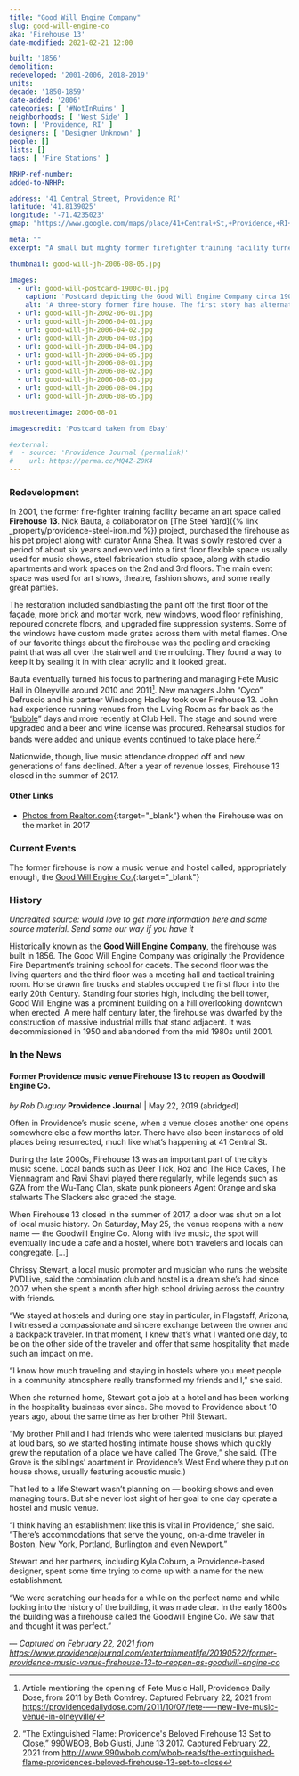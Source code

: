 ```yaml
---
title: "Good Will Engine Company"
slug: good-will-engine-co
aka: 'Firehouse 13'
date-modified: 2021-02-21 12:00

built: '1856'
demolition:
redeveloped: '2001-2006, 2018-2019'
units:
decade: '1850-1859'
date-added: '2006'
categories: [ '#NotInRuins' ]
neighborhoods: [ 'West Side' ]
town: [ 'Providence, RI' ]
designers: [ 'Designer Unknown' ]
people: []
lists: []
tags: [ 'Fire Stations' ]

NRHP-ref-number:
added-to-NRHP:

address: '41 Central Street, Providence RI'
latitude: '41.8139025'
longitude: '-71.4235023'
gmap: "https://www.google.com/maps/place/41+Central+St,+Providence,+RI+02907/@41.8139025,-71.4235023,18.26z/data=!4m5!3m4!1s0x89e445711f0c2cb9:0x9c6f2428e9cc0a4b!8m2!3d41.8143217!4d-71.4224009"

meta: ""
excerpt: "A small but mighty former firefighter training facility turned art space and music venue and most recently, a hostel concept"

thumbnail: good-will-jh-2006-08-05.jpg

images:
  - url: good-will-postcard-1900c-01.jpg
    caption: 'Postcard depicting the Good Will Engine Company circa 1900-1910. The nearby Jones Warehouse was built in 1895 and horse-drawn fire equipment started to be less common after 1910 (until about 1920 in some cities)'
    alt: 'A three-story former fire house. The first story has alternating courses of red brick and granite with a central doorway for older fire apparatus to come and go. The redevelopment cleaned up the brick and added red-painted framed windows with decorative grates featuring flame patterns.'
  - url: good-will-jh-2002-06-01.jpg
  - url: good-will-jh-2006-04-01.jpg
  - url: good-will-jh-2006-04-02.jpg
  - url: good-will-jh-2006-04-03.jpg
  - url: good-will-jh-2006-04-04.jpg
  - url: good-will-jh-2006-04-05.jpg
  - url: good-will-jh-2006-08-01.jpg
  - url: good-will-jh-2006-08-02.jpg
  - url: good-will-jh-2006-08-03.jpg
  - url: good-will-jh-2006-08-04.jpg
  - url: good-will-jh-2006-08-05.jpg

mostrecentimage: 2006-08-01

imagescredit: 'Postcard taken from Ebay'

#external:
#  - source: 'Providence Journal (permalink)'
#    url: https://perma.cc/MQ4Z-Z9K4
---
```


### Redevelopment

In 2001, the former fire-fighter training facility became an art space called **Firehouse 13**. Nick Bauta, a collaborator on [The Steel Yard]({% link _property/providence-steel-iron.md %}) project, purchased the firehouse as his pet project along with curator Anna Shea. It was slowly restored over a period of about six years and evolved into a first floor flexible space usually used for music shows, steel fabrication studio space, along with studio apartments and work spaces on the 2nd and 3rd floors. The main event space was used for art shows, theatre, fashion shows, and some really great parties.

The restoration included sandblasting the paint off the first floor of the façade, more brick and mortar work, new windows, wood floor refinishing, repoured concrete floors, and upgraded fire suppression systems. Some of the windows have custom made grates across them with metal flames. One of our favorite things about the firehouse was the peeling and cracking paint that was all over the stairwell and the moulding. They found a way to keep it by sealing it in with clear acrylic and it looked great.

Bauta eventually turned his focus to partnering and managing Fete Music Hall in Olneyville around 2010 and 2011[^1]. New managers John “Cyco” Defruscio and his partner Windsong Hadley took over Firehouse 13. John had experience running venues from the Living Room as far back as the “[bubble](/property/brown-sharpe-foundry#history)” days and more recently at Club Hell. The stage and sound were upgraded and a beer and wine license was procured. Rehearsal studios for bands were added and unique events continued to take place here.[^2]

Nationwide, though, live music attendance dropped off and new generations of fans declined. After a year of revenue losses, Firehouse 13 closed in the summer of 2017.

[^1]: Article mentioning the opening of Fete Music Hall, Providence Daily Dose, from 2011 by Beth Comfrey. Captured February 22, 2021 from https://providencedailydose.com/2011/10/07/fete-—-new-live-music-venue-in-olneyville/

[^2]: “The Extinguished Flame: Providence's Beloved Firehouse 13 Set to Close,” 990WBOB, Bob Giusti, June 13 2017. Captured February 22, 2021 from http://www.990wbob.com/wbob-reads/the-extinguished-flame-providences-beloved-firehouse-13-set-to-close

#### Other Links

* [Photos from Realtor.com](//www.realtor.com/realestateandhomes-detail/41-Central-St_Providence_RI_02907_M32400-06705#photo16){:target="_blank"} when the Firehouse was on the market in 2017


### Current Events

The former firehouse is now a music venue and hostel called, appropriately enough, the [Good Will Engine Co.](//goodwillenginecompany.com){:target="_blank"}


### History

_Uncredited source: would love to get more information here and some source material. Send some our way if you have it_

Historically known as the **Good Will Engine Company**, the firehouse was built in 1856. The Good Will Engine Company was originally the Providence Fire Department’s training school for cadets. The second floor was the living quarters and the third floor was a meeting hall and tactical training room. Horse drawn fire trucks and stables occupied the first floor into the early 20th Century. Standing four stories high, including the bell tower, Good Will Engine was a prominent building on a hill overlooking downtown when erected. A mere half century later, the firehouse was dwarfed by the construction of massive industrial mills that stand adjacent. It was decommissioned in 1950 and abandoned from the mid 1980s until 2001.


### In the News

#### Former Providence music venue Firehouse 13 to reopen as Goodwill Engine Co.

_by Rob Duguay_
**Providence Journal** | May 22, 2019 (abridged)

Often in Providence’s music scene, when a venue closes another one opens somewhere else a few months later. There have also been instances of old places being resurrected, much like what’s happening at 41 Central St.

During the late 2000s, Firehouse 13 was an important part of the city’s music scene. Local bands such as Deer Tick, Roz and The Rice Cakes, The Viennagram and Ravi Shavi played there regularly, while legends such as GZA from the Wu-Tang Clan, skate punk pioneers Agent Orange and ska stalwarts The Slackers also graced the stage.

When Firehouse 13 closed in the summer of 2017, a door was shut on a lot of local music history. On Saturday, May 25, the venue reopens with a new name — the Goodwill Engine Co. Along with live music, the spot will eventually include a cafe and a hostel, where both travelers and locals can congregate. […]

Chrissy Stewart, a local music promoter and musician who runs the website PVDLive, said the combination club and hostel is a dream she’s had since 2007, when she spent a month after high school driving across the country with friends.

“We stayed at hostels and during one stay in particular, in Flagstaff, Arizona, I witnessed a compassionate and sincere exchange between the owner and a backpack traveler. In that moment, I knew that’s what I wanted one day, to be on the other side of the traveler and offer that same hospitality that made such an impact on me.

“I know how much traveling and staying in hostels where you meet people in a community atmosphere really transformed my friends and I,” she said.

When she returned home, Stewart got a job at a hotel and has been working in the hospitality business ever since. She moved to Providence about 10 years ago, about the same time as her brother Phil Stewart.

“My brother Phil and I had friends who were talented musicians but played at loud bars, so we started hosting intimate house shows which quickly grew the reputation of a place we have called The Grove,” she said. (The Grove is the siblings’ apartment in Providence’s West End where they put on house shows, usually featuring acoustic music.)

That led to a life Stewart wasn’t planning on — booking shows and even managing tours. But she never lost sight of her goal to one day operate a hostel and music venue.

“I think having an establishment like this is vital in Providence,” she said. “There’s accommodations that serve the young, on-a-dime traveler in Boston, New York, Portland, Burlington and even Newport.”

Stewart and her partners, including Kyla Coburn, a Providence-based designer, spent some time trying to come up with a name for the new establishment.

“We were scratching our heads for a while on the perfect name and while looking into the history of the building, it was made clear. In the early 1800s the building was a firehouse called the Goodwill Engine Co. We saw that and thought it was perfect.”

— _Captured on February 22, 2021 from https://www.providencejournal.com/entertainmentlife/20190522/former-providence-music-venue-firehouse-13-to-reopen-as-goodwill-engine-co_
